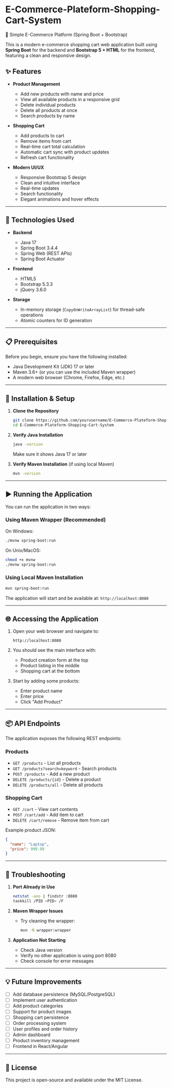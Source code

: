 # E-Commerce-Plateform-Shopping-Cart-System
🛒 Simple E-Commerce Platform (Spring Boot + Bootstrap)

This is a modern e-commerce shopping cart web application built using **Spring Boot** for the backend and **Bootstrap 5 + HTML** for the frontend, featuring a clean and responsive design.

## ✨ Features

- **Product Management**
  - Add new products with name and price
  - View all available products in a responsive grid
  - Delete individual products
  - Delete all products at once
  - Search products by name

- **Shopping Cart**
  - Add products to cart
  - Remove items from cart
  - Real-time cart total calculation
  - Automatic cart sync with product updates
  - Refresh cart functionality

- **Modern UI/UX**
  - Responsive Bootstrap 5 design
  - Clean and intuitive interface
  - Real-time updates
  - Search functionality
  - Elegant animations and hover effects

------------------------------------------------------------------------------------

## 🚀 Technologies Used

- **Backend**
  - Java 17
  - Spring Boot 3.4.4
  - Spring Web (REST APIs)
  - Spring Boot Actuator
  
- **Frontend**
  - HTML5
  - Bootstrap 5.3.3
  - jQuery 3.6.0
  
- **Storage**
  - In-memory storage (`CopyOnWriteArrayList`) for thread-safe operations
  - Atomic counters for ID generation

------------------------------------------------------------------------------------

## 📋 Prerequisites

Before you begin, ensure you have the following installed:
- Java Development Kit (JDK) 17 or later
- Maven 3.6+ (or you can use the included Maven wrapper)
- A modern web browser (Chrome, Firefox, Edge, etc.)

------------------------------------------------------------------------------------

## 🔧 Installation & Setup

1. **Clone the Repository**
   ```bash
   git clone https://github.com/yourusername/E-Commerce-Plateform-Shopping-Cart-System.git
   cd E-Commerce-Plateform-Shopping-Cart-System
   ```

2. **Verify Java Installation**
   ```bash
   java -version
   ```
   Make sure it shows Java 17 or later

3. **Verify Maven Installation** (if using local Maven)
   ```bash
   mvn -version
   ```

------------------------------------------------------------------------------------

## ▶️ Running the Application

You can run the application in two ways:

### Using Maven Wrapper (Recommended)

On Windows:
```bash
./mvnw spring-boot:run
```

On Unix/MacOS:
```bash
chmod +x mvnw
./mvnw spring-boot:run
```

### Using Local Maven Installation

```bash
mvn spring-boot:run
```

The application will start and be available at:
`http://localhost:8080`

------------------------------------------------------------------------------------

## 🌐 Accessing the Application

1. Open your web browser and navigate to:
   ```
   http://localhost:8080
   ```

2. You should see the main interface with:
   - Product creation form at the top
   - Product listing in the middle
   - Shopping cart at the bottom

3. Start by adding some products:
   - Enter product name
   - Enter price
   - Click "Add Product"

------------------------------------------------------------------------------------

## 📦 API Endpoints

The application exposes the following REST endpoints:

### Products

- `GET /products` - List all products
- `GET /products?search=keyword` - Search products
- `POST /products` - Add a new product
- `DELETE /products/{id}` - Delete a product
- `DELETE /products/all` - Delete all products

### Shopping Cart

- `GET /cart` - View cart contents
- `POST /cart/add` - Add item to cart
- `DELETE /cart/remove` - Remove item from cart

Example product JSON:
```json
{
  "name": "Laptop",
  "price": 999.99
}
```

------------------------------------------------------------------------------------

## 🔧 Troubleshooting

1. **Port Already in Use**
   ```bash
   netstat -ano | findstr :8080
   taskkill /PID <PID> /F
   ```

2. **Maven Wrapper Issues**
   - Try cleaning the wrapper:
     ```bash
     mvn -N wrapper:wrapper
     ```

3. **Application Not Starting**
   - Check Java version
   - Verify no other application is using port 8080
   - Check console for error messages

------------------------------------------------------------------------------------

## 💡 Future Improvements

- [ ] Add database persistence (MySQL/PostgreSQL)
- [ ] Implement user authentication
- [ ] Add product categories
- [ ] Support for product images
- [ ] Shopping cart persistence
- [ ] Order processing system
- [ ] User profiles and order history
- [ ] Admin dashboard
- [ ] Product inventory management
- [ ] Frontend in React/Angular

------------------------------------------------------------------------------------

## 📜 License

This project is open-source and available under the MIT License.



